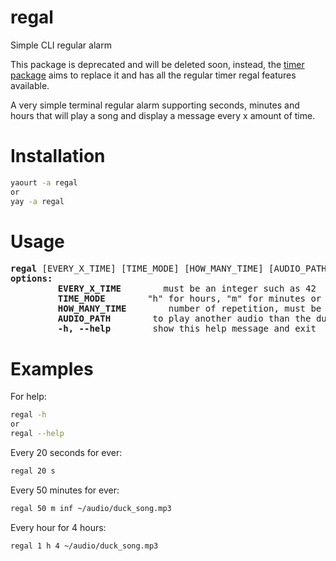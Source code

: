 # regal
Simple CLI regular alarm

This package is deprecated and will be deleted soon, instead, the [timer package](https://github.com/yoarch/timer) aims to replace it and has all the regular timer regal features available.

A very simple terminal regular alarm supporting seconds, minutes and hours that will play a song and display a message every x amount of time.

# Installation
```sh
yaourt -a regal
or
yay -a regal
```

# Usage
<pre>
<b>regal</b> [EVERY_X_TIME] [TIME_MODE] [HOW_MANY_TIME] [AUDIO_PATH]
<b>options:</b>
<!-- -->         <b>EVERY_X_TIME</b>        must be an integer such as 42
<!-- -->         <b>TIME_MODE</b>        "h" for hours, "m" for minutes or "s" for seconds
<!-- -->         <b>HOW_MANY_TIME</b>        number of repetition, must be an integer such as 42 or "inf" for ever
<!-- -->         <b>AUDIO_PATH</b>        to play another audio than the duck one by default
<!-- -->         <b>-h, --help</b>        show this help message and exit
</pre>


# Examples
For help:<br/>
```sh
regal -h
or
regal --help
```
Every 20 seconds for ever:<br/>
```sh
regal 20 s
```
Every 50 minutes for ever:<br/>
```sh
regal 50 m inf ~/audio/duck_song.mp3
```
Every hour for 4 hours:<br/>
```sh
regal 1 h 4 ~/audio/duck_song.mp3
```
